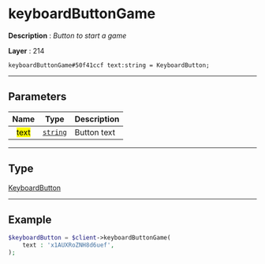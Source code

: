 # keyboardButtonGame

**Description** : *Button to start a game*

**Layer** : 214

```tl
keyboardButtonGame#50f41ccf text:string = KeyboardButton;
```

---

## Parameters

| Name | Type | Description |
| :---: | :---: | :--- |
| <mark>text</mark> | [`string`](type/string) | Button text |

---

## Type

[KeyboardButton](type/KeyboardButton)

---

## Example

```php
$keyboardButton = $client->keyboardButtonGame(
	text : 'x1AUXRoZNH8d6uef',
);
```